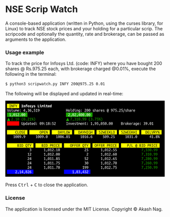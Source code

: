 NSE Scrip Watch
=====================

A console-based application (written in Python, using the curses library, for Linux) to track NSE stock prices and your holding for a particular scrip. The scripcode and optionally the quantity, rate and brokerage, can be passed as arguments to the application.

### Usage example

To track the price for Infosys Ltd. (code: INFY) where you have bought 200 shares @ Rs.975.25 each, with brokerage charged @0.01%, execute the following in the terminal:

```bash
$ python3 scripwatch.py INFY 200@975.25 0.01
```

The following will be displayed and updated in real-time:

![Screenshot](./assets/default.png)

Press <kbd>Ctrl</kbd> + <kbd>C</kbd> to close the application.

### License

The application is licensed under the MIT License. Copyright &copy; Akash Nag.
